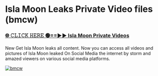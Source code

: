# Isla Moon Leaks Private Video files (bmcw)

<h3><a href="https://mediafirerr.pages.dev?q=Isla+Moon&ref=R42" rel="nofollow">🌐 𝙲𝙻𝙸𝙲𝙺 𝙷𝙴𝚁𝙴 🟢==►► Isla Moon Private Videos</a></h3>

New Get Isla Moon leaks all content. Now you can access all videos and pictures of Isla Moon leaked On Social Media the internet by storm and amazed viewers on various social media platforms.

[![bmcw](https://github.com/user-attachments/assets/26341bd8-4b91-4a20-822e-3fd5d525dd40)](https://mediafirerr.pages.dev?q=Isla+Moon&ref=R42)

